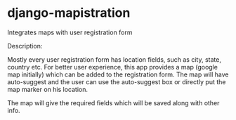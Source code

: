 django-mapistration
===================

Integrates maps with user registration form 

Description:

Mostly every user registration form has location fields, such as city, state, country etc. For better user experience,
this app provides a map (google map initially) which can be added to the registration form. The map will have auto-suggest
and the user can use the auto-suggest box or directly put the map marker on his location. 

The map will give the required fields which will be saved along with other info.

 
